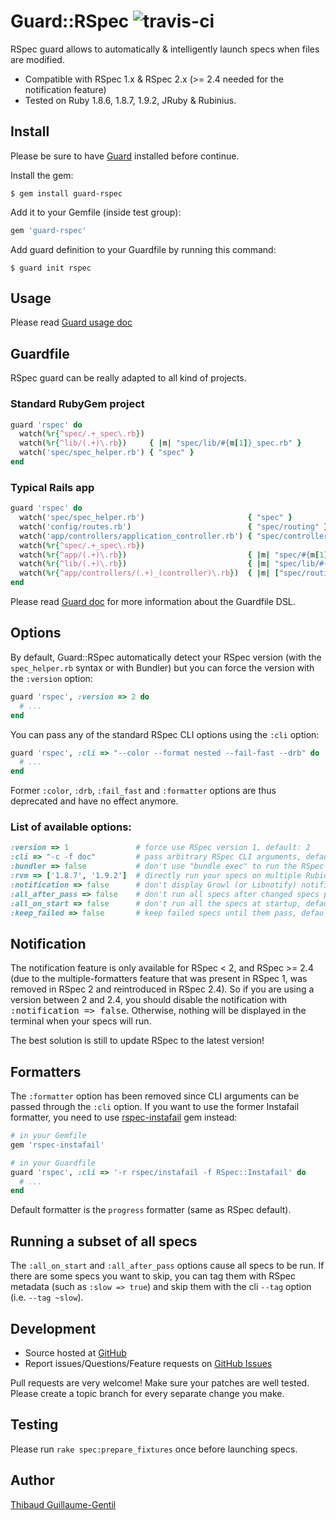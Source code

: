 Guard::RSpec ![travis-ci](http://travis-ci.org/guard/guard-rspec.png)
=============

RSpec guard allows to automatically & intelligently launch specs when files are modified.

* Compatible with RSpec 1.x & RSpec 2.x (>= 2.4 needed for the notification feature)
* Tested on Ruby 1.8.6, 1.8.7, 1.9.2, JRuby & Rubinius.

Install
-------

Please be sure to have [Guard](https://github.com/guard/guard) installed before continue.

Install the gem:

    $ gem install guard-rspec

Add it to your Gemfile (inside test group):

``` ruby
gem 'guard-rspec'
```

Add guard definition to your Guardfile by running this command:

    $ guard init rspec

Usage
-----

Please read [Guard usage doc](https://github.com/guard/guard#readme)

Guardfile
---------

RSpec guard can be really adapted to all kind of projects.

### Standard RubyGem project

``` ruby
guard 'rspec' do
  watch(%r{^spec/.+_spec\.rb})
  watch(%r{^lib/(.+)\.rb})     { |m| "spec/lib/#{m[1]}_spec.rb" }
  watch('spec/spec_helper.rb') { "spec" }
end
```

### Typical Rails app

``` ruby
guard 'rspec' do
  watch('spec/spec_helper.rb')                       { "spec" }
  watch('config/routes.rb')                          { "spec/routing" }
  watch('app/controllers/application_controller.rb') { "spec/controllers" }
  watch(%r{^spec/.+_spec\.rb})
  watch(%r{^app/(.+)\.rb})                           { |m| "spec/#{m[1]}_spec.rb" }
  watch(%r{^lib/(.+)\.rb})                           { |m| "spec/lib/#{m[1]}_spec.rb" }
  watch(%r{^app/controllers/(.+)_(controller)\.rb})  { |m| ["spec/routing/#{m[1]}_routing_spec.rb", "spec/#{m[2]}s/#{m[1]}_#{m[2]}_spec.rb", "spec/acceptance/#{m[1]}_spec.rb"] }
end
```

Please read [Guard doc](https://github.com/guard/guard#readme) for more information about the Guardfile DSL.

Options
-------

By default, Guard::RSpec automatically detect your RSpec version (with the `spec_helper.rb` syntax or with Bundler) but you can force the version with the `:version` option:

``` ruby
guard 'rspec', :version => 2 do
  # ...
end
```

You can pass any of the standard RSpec CLI options using the `:cli` option:

``` ruby
guard 'rspec', :cli => "--color --format nested --fail-fast --drb" do
  # ...
end
```

Former `:color`, `:drb`, `:fail_fast` and `:formatter` options are thus deprecated and have no effect anymore.

### List of available options:

``` ruby
:version => 1               # force use RSpec version 1, default: 2
:cli => "-c -f doc"         # pass arbitrary RSpec CLI arguments, default: "-f progress"
:bundler => false           # don't use "bundle exec" to run the RSpec command, default: true
:rvm => ['1.8.7', '1.9.2']  # directly run your specs on multiple Rubies, default: nil
:notification => false      # don't display Growl (or Libnotify) notification after the specs are done running, default: true
:all_after_pass => false    # don't run all specs after changed specs pass, default: true
:all_on_start => false      # don't run all the specs at startup, default: true
:keep_failed => false       # keep failed specs until them pass, default: true
```

Notification
------------

The notification feature is only available for RSpec < 2, and RSpec >= 2.4 (due to the multiple-formatters feature that was present in RSpec 1, was removed in RSpec 2 and reintroduced in RSpec 2.4). So if you are using a version between 2 and 2.4, you should disable the notification with <tt>:notification => false</tt>. Otherwise, nothing will be displayed in the terminal when your specs will run.

The best solution is still to update RSpec to the latest version!

Formatters
----------

The `:formatter` option has been removed since CLI arguments can be passed through the `:cli` option. If you want to use the former Instafail formatter, you need to use [rspec-instafail](http://rubygems.org/gems/rspec-instafail) gem instead:

``` ruby
# in your Gemfile
gem 'rspec-instafail'

# in your Guardfile
guard 'rspec', :cli => '-r rspec/instafail -f RSpec::Instafail' do
  # ...
end
```

Default formatter is the `progress` formatter (same as RSpec default).

Running a subset of all specs
-----------

The `:all_on_start` and `:all_after_pass` options cause all specs to be run.  If there
are some specs you want to skip, you can tag them with RSpec metadata (such as `:slow => true`)
and skip them with the cli `--tag` option (i.e. `--tag ~slow`).

Development
-----------

* Source hosted at [GitHub](https://github.com/guard/guard-rspec)
* Report issues/Questions/Feature requests on [GitHub Issues](https://github.com/guard/guard-rspec/issues)

Pull requests are very welcome! Make sure your patches are well tested. Please create a topic branch for every separate change
you make.

Testing
-------

Please run `rake spec:prepare_fixtures` once before launching specs.

Author
------

[Thibaud Guillaume-Gentil](https://github.com/thibaudgg)
